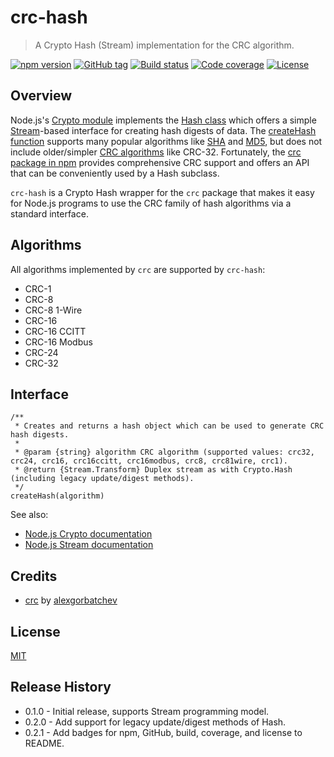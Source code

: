 # crc-hash

> A Crypto Hash (Stream) implementation for the CRC algorithm.

[![npm version][npm-image]][npm-url]
[![GitHub tag][github-tag-image]][github-tag-url]
[![Build status][travis-image]][travis-url]
[![Code coverage][coveralls-image]][coveralls-url]
[![License][license-image]][license-url]


## Overview

Node.js's [Crypto module](http://nodejs.org/api/crypto.html) implements the [Hash class](http://nodejs.org/api/crypto.html#crypto_class_hash) which offers a simple [Stream](http://nodejs.org/api/stream.html)-based interface for creating hash digests of data. The [createHash function](http://nodejs.org/api/crypto.html#crypto_crypto_createhash_algorithm) supports many popular algorithms like [SHA](http://en.wikipedia.org/wiki/Secure_Hash_Algorithm) and [MD5](http://en.wikipedia.org/wiki/MD5), but does not include older/simpler [CRC algorithms](http://en.wikipedia.org/wiki/Cyclic_redundancy_check) like CRC-32. Fortunately, the [crc package in npm](https://www.npmjs.com/package/crc) provides comprehensive CRC support and offers an API that can be conveniently used by a Hash subclass.

`crc-hash` is a Crypto Hash wrapper for the `crc` package that makes it easy for Node.js programs to use the CRC family of hash algorithms via a standard interface.


## Algorithms

All algorithms implemented by `crc` are supported by `crc-hash`:

* CRC-1
* CRC-8
* CRC-8 1-Wire
* CRC-16
* CRC-16 CCITT
* CRC-16 Modbus
* CRC-24
* CRC-32


## Interface

```
/**
 * Creates and returns a hash object which can be used to generate CRC hash digests.
 *
 * @param {string} algorithm CRC algorithm (supported values: crc32, crc24, crc16, crc16ccitt, crc16modbus, crc8, crc81wire, crc1).
 * @return {Stream.Transform} Duplex stream as with Crypto.Hash (including legacy update/digest methods).
 */
createHash(algorithm)
```

See also:

* [Node.js Crypto documentation](http://nodejs.org/api/crypto.html)
* [Node.js Stream documentation](http://nodejs.org/api/stream.html)


## Credits

* [crc](https://www.npmjs.com/package/crc) by [alexgorbatchev](https://www.npmjs.com/~alexgorbatchev)


## License

[MIT](LICENSE)


## Release History

* 0.1.0 - Initial release, supports Stream programming model.
* 0.2.0 - Add support for legacy update/digest methods of Hash.
* 0.2.1 - Add badges for npm, GitHub, build, coverage, and license to README.


[npm-image]: https://img.shields.io/npm/v/crc-hash.svg
[npm-url]: https://npmjs.org/package/crc-hash
[github-tag-image]: https://img.shields.io/github/tag/DavidAnson/crc-hash.svg
[github-tag-url]: https://github.com/DavidAnson/crc-hash
[travis-image]: https://img.shields.io/travis/DavidAnson/crc-hash.svg
[travis-url]: https://travis-ci.org/DavidAnson/crc-hash
[coveralls-image]: https://img.shields.io/coveralls/DavidAnson/crc-hash.svg
[coveralls-url]: https://coveralls.io/r/DavidAnson/crc-hash
[license-image]: https://img.shields.io/npm/l/crc-hash.svg
[license-url]: http://opensource.org/licenses/MIT
